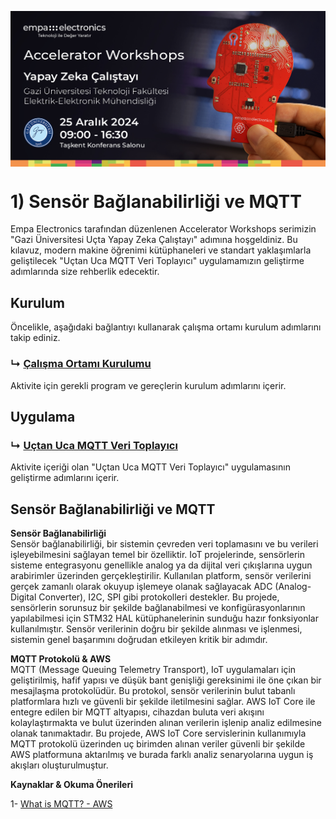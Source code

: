 <p align="center">
    <img src="./Additionals/Empa-Accelerator-Workshops-Template-Banner.jpg" alt="Accelerator Workshops" 
    style="display: block; margin: 0 auto"/>
</p>

# 1) Sensör Bağlanabilirliği ve MQTT
Empa Electronics tarafından düzenlenen Accelerator Workshops serimizin "Gazi Üniversitesi Uçta Yapay Zeka Çalıştayı" adımına hoşgeldiniz.
Bu kılavuz, modern makine öğrenimi kütüphaneleri ve standart yaklaşımlarla geliştilecek "Uçtan Uca MQTT Veri Toplayıcı" uygulamamızın geliştirme adımlarında size rehberlik edecektir.

## Kurulum
Öncelikle, aşağıdaki bağlantıyı kullanarak çalışma ortamı kurulum adımlarını takip ediniz.
### ↳ [Çalışma Ortamı Kurulumu](Kurulum.md)
Aktivite için gerekli program ve gereçlerin kurulum adımlarını içerir.

## Uygulama
### ↳ [Uçtan Uca MQTT Veri Toplayıcı](Project/README.md)
Aktivite içeriği olan "Uçtan Uca MQTT Veri Toplayıcı" uygulamasının geliştirme adımlarını içerir.

## Sensör Bağlanabilirliği ve MQTT

**Sensör Bağlanabilirliği**  
Sensör bağlanabilirliği, bir sistemin çevreden veri toplamasını ve bu verileri işleyebilmesini sağlayan temel bir özelliktir. IoT projelerinde, sensörlerin sisteme entegrasyonu genellikle analog ya da dijital veri çıkışlarına uygun arabirimler üzerinden gerçekleştirilir. Kullanılan platform, sensör verilerini gerçek zamanlı olarak okuyup işlemeye olanak sağlayacak ADC (Analog-Digital Converter), I2C, SPI gibi protokolleri destekler. Bu projede, sensörlerin sorunsuz bir şekilde bağlanabilmesi ve konfigürasyonlarının yapılabilmesi için STM32 HAL kütüphanelerinin sunduğu hazır fonksiyonlar kullanılmıştır. Sensör verilerinin doğru bir şekilde alınması ve işlenmesi, sistemin genel başarımını doğrudan etkileyen kritik bir adımdır.

**MQTT Protokolü & AWS**  
MQTT (Message Queuing Telemetry Transport), IoT uygulamaları için geliştirilmiş, hafif yapısı ve düşük bant genişliği gereksinimi ile öne çıkan bir mesajlaşma protokolüdür. Bu protokol, sensör verilerinin bulut tabanlı platformlara hızlı ve güvenli bir şekilde iletilmesini sağlar. AWS IoT Core ile entegre edilen bir MQTT altyapısı, cihazdan buluta veri akışını kolaylaştırmakta ve bulut üzerinden alınan verilerin işlenip analiz edilmesine olanak tanımaktadır. Bu projede, AWS IoT Core servislerinin kullanımıyla MQTT protokolü üzerinden uç birimden alınan veriler güvenli bir şekilde AWS platformuna aktarılmış ve burada farklı analiz senaryolarına uygun iş akışları oluşturulmuştur.

**Kaynaklar & Okuma Önerileri** 

1- [What is MQTT? - AWS](https://aws.amazon.com/what-is/mqtt/)
